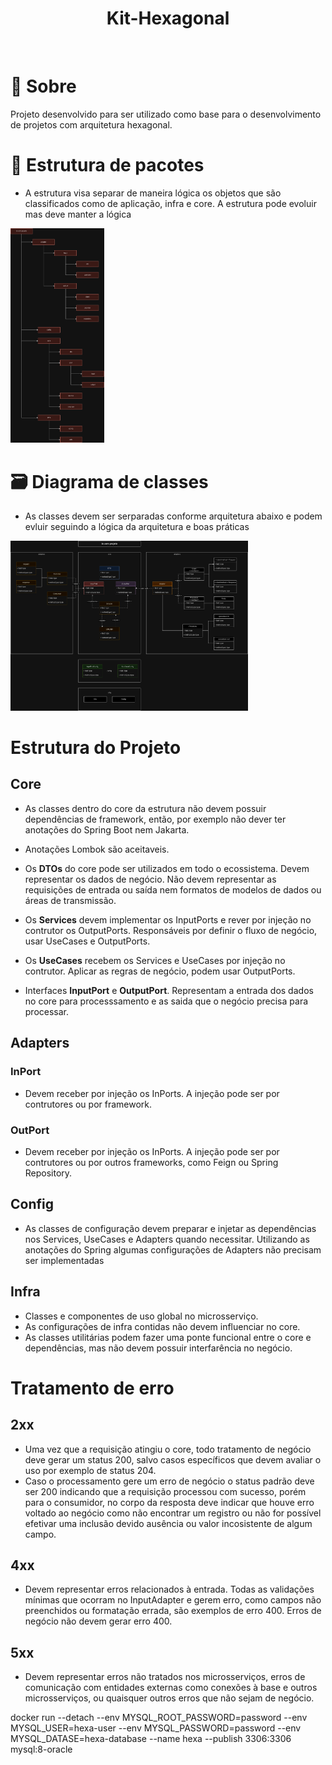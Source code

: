 <h1 align="center">Kit-Hexagonal</h1>

<br>

# 📖 Sobre
Projeto desenvolvido para ser utilizado como base para o desenvolvimento de projetos com arquitetura hexagonal.

# 📂 Estrutura de pacotes
  - A estrutura visa separar de maneira lógica os objetos que são classificados como de aplicação, infra e core. A estrutura pode evoluir mas deve manter a lógica 

<img alt="estrutura de pacotes" src="/hexa/hexagonal-estrutura-pacotes.drawio.png" width="150px"/>

# 🗃️ Diagrama de classes 
  - As classes devem ser serparadas conforme arquitetura abaixo e podem evluir seguindo a lógica da arquitetura e boas práticas 

<img alt="estrutura de pacotes" src="/hexa/hexagonal-diagrama de classes.drawio.png" width="380px"/>

# Estrutura do Projeto 

## Core 
  - As classes dentro do core da estrutura não devem possuir dependências de framework, então, por exemplo não dever
ter anotações do Spring Boot nem Jakarta. 

  - Anotações Lombok são aceitaveis.

  - Os **DTOs** do core pode ser utilizados em todo o ecossistema. Devem representar os dados de negócio. Não devem
representar as requisições de entrada ou saída nem formatos de modelos de dados ou áreas de transmissão.

  - Os **Services** devem implementar os InputPorts e rever por injeção no contrutor os OutputPorts. Responsáveis por 
definir o fluxo de negócio, usar UseCases e OutputPorts. 

  - Os **UseCases** recebem os Services e UseCases por injeção no contrutor. Aplicar as regras de negócio, podem usar 
OutputPorts.

  - Interfaces **InputPort** e **OutputPort**. Representam a entrada dos dados no core para processsamento e as saida
que o negócio precisa para processar.

## Adapters 

### InPort
  - Devem receber por injeção os InPorts. A injeção pode ser por contrutores ou por framework.

 ### OutPort
  - Devem receber por injeção os InPorts. A injeção pode ser por contrutores ou por outros frameworks, como Feign ou Spring Repository.

## Config 
  - As classes de configuração devem preparar e injetar as dependências nos Services, UseCases e Adapters quando necessitar.
  Utilizando as anotações do Spring algumas configurações de Adapters não precisam ser implementadas 

## Infra
  - Classes e componentes de uso global no microsserviço.
  - As configurações de infra contidas não devem influenciar no core.
  - As classes utilitárias podem fazer uma ponte funcional entre o core e dependências, mas não devem possuir interfarência no negócio.

# Tratamento de erro
## 2xx 
  - Uma vez que a requisição atingiu o core, todo tratamento de negócio deve gerar um status 200, salvo casos específicos que devem avaliar o uso por exemplo de status 204.
  - Caso o processamento gere um erro de negócio o status padrão deve ser 200 indicando que a requisição processou com sucesso, porém para o consumidor, no corpo da resposta deve
indicar que houve erro voltado ao negócio como não encontrar um registro ou não for possível efetivar uma inclusão devido ausência ou valor incosistente de algum campo.
## 4xx 
  - Devem representar erros relacionados à entrada. Todas as validações mínimas que ocorram no InputAdapter e gerem erro, como campos não preenchidos ou formatação errada, 
são exemplos de erro 400. Erros de negócio não devem gerar erro 400.
## 5xx
  - Devem representar erros não tratados nos microsserviços, erros de comunicação com entidades externas como conexões à base e outros microsserviços, ou quaisquer outros erros que não sejam de negócio.

docker run --detach --env 
MYSQL_ROOT_PASSWORD=password --env 
MYSQL_USER=hexa-user --env 
MYSQL_PASSWORD=password --env
 MYSQL_DATASE=hexa-database --name hexa --publish 3306:3306 mysql:8-oracle
